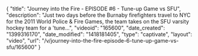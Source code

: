 {
    "title": "Journey into the Fire - EPISODE #6 - Tune-up Game vs SFU",
    "description": "Just two days before the Burnaby firefighters travel to NYC for the 2011 World Police & Fire Games, the team takes on the SFU varsity hockey team for a 'tune...",
    "videoid": "165600",
    "date_created": "1399316170",
    "date_modified": "1418181405",
    "type": "captivate",
    "layout": "video",
    "url": "\/v\/journey-into-the-fire-episode-6-tune-up-game-vs-sfu\/165600"
}